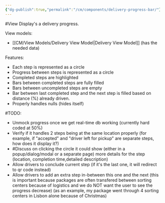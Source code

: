 ```yaml
---
{"dg-publish":true,"permalink":"/cm/components/delivery-progress-bar/"}
---
```


#View 
Display's a delivery progress.

View models:
- [[CM/View Models/Delivery View Model\|Delivery View Model]] (has the needed data)

Features:
- Each step is represented as a circle
- Progress between steps is represented as a circle
- Completed steps are highlighted
- Bars between completed steps are fully filled
- Bars between uncompleted steps are empty
- Bar between last completed step and the next step is filled based on distance (%) already driven.
- Properly handles nulls (hides itself)

#TODO:
- Unmock progress once we get real-time db working (currently hard coded at 50%)
- Verify if it handles 2 steps being at the same location properly (for example, if "accepted" and "driver left for pickup" are separate steps, how does it display it?)
- #Discuss on clicking the circle it could show (either in a popup/dialog/modal or a separate page) more details for the step (location, completion time,detailed description)
- Allow drivers to conclude current step (if it's the last one, it will redirect to qr code instead)
- Allow drivers to add an extra step in-between this one and the next (this is important because packages are often transfered between sorting centers because of logistics and we do NOT want the user to see the progress decrease) (as an example, my package went through 4 sorting centers in Lisbon alone because of Christmas)